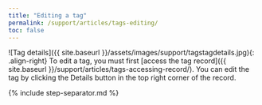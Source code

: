 ```yaml
---
title: "Editing a tag"
permalink: /support/articles/tags-editing/
toc: false
---
```


![Tag details]({{ site.baseurl }}/assets/images/support/tagstagdetails.jpg){: .align-right} To edit a tag, you must first [access the tag record]({{ site.baseurl }}/support/articles/tags-accessing-record/). You can edit the tag by clicking the Details button in the top right corner of the record.

{% include step-separator.md %}
